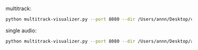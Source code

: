 multitrack:
```bash
python multitrack-visualizer.py --port 8080 --dir /Users/annn/Desktop/code/stem/ --multitrack
```

single audio:
```bash
python multitrack-visualizer.py --port 8080 --dir /Users/annn/Desktop/audio/
```